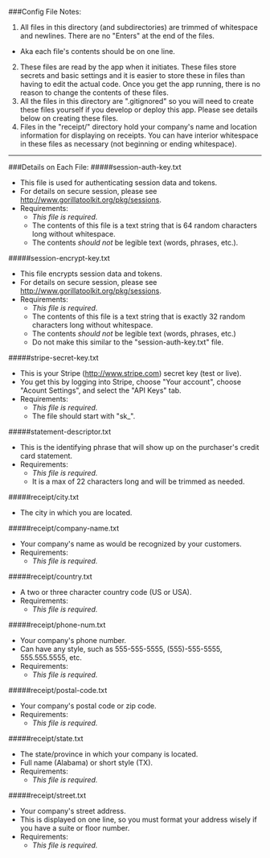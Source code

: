 ###Config File Notes:

1. All files in this directory (and subdirectories) are trimmed of whitespace and newlines.  There are no "Enters" at the end of the files.
  - Aka each file's contents should be on one line.
2. These files are read by the app when it initiates.  These files store secrets and basic settings and it is easier to store these in files than having to edit the actual code.  Once you get the app running, there is no reason to change the contents of these files.
3. All the files in this directory are ".gitignored" so you will need to create these files yourself if you develop or deploy this app. Please see details below on creating these files.
4. Files in the "receipt/" directory hold your company's name and location information for displaying on receipts.  You can have interior whitespace in these files as necessary (not beginning or ending whitespace).

***

###Details on Each File:
#####session-auth-key.txt
- This file is used for authenticating session data and tokens.
- For details on secure session, please see http://www.gorillatoolkit.org/pkg/sessions.
- Requirements:
  - *This file is required.*
  - The contents of this file is a text string that is 64 random characters long without whitespace.
  - The contents *should not* be legible text (words, phrases, etc.).

#####session-encrypt-key.txt
- This file encrypts session data and tokens.
- For details on secure session, please see http://www.gorillatoolkit.org/pkg/sessions.
- Requirements:
  - *This file is required.*
  - The contents of this file is a text string that is exactly 32 random characters long without whitespace.
  - The contents *should not* be legible text (words, phrases, etc.)
  - Do not make this similar to the "session-auth-key.txt" file.

#####stripe-secret-key.txt
- This is your Stripe (http://www.stripe.com) secret key (test or live).
- You get this by logging into Stripe, choose "Your account", choose "Acount Settings", and select the "API Keys" tab.
- Requirements:
  - *This file is required.*
  - The file should start with "sk_".

#####statement-descriptor.txt
- This is the identifying phrase that will show up on the purchaser's credit card statement.
- Requirements:
  - *This file is required.*
  - It is a max of 22 characters long and will be trimmed as needed.

#####receipt/city.txt
- The city in which you are located.

#####receipt/company-name.txt
- Your company's name as would be recognized by your customers.
- Requirements:
  - *This file is required.*

#####receipt/country.txt
- A two or three character country code (US or USA).
- Requirements:
  - *This file is required.*

#####receipt/phone-num.txt
- Your company's phone number.
- Can have any style, such as 555-555-5555, (555)-555-5555, 555.555.5555, etc.
- Requirements:
  - *This file is required.*

#####receipt/postal-code.txt
- Your company's postal code or zip code.
- Requirements:
  - *This file is required.*

#####receipt/state.txt
- The state/province in which your company is located.
- Full name (Alabama) or short style (TX).
- Requirements:
  - *This file is required.*

#####receipt/street.txt
- Your company's street address.
- This is displayed on one line, so you must format your address wisely if you have a suite or floor number.
- Requirements:
  - *This file is required.*
